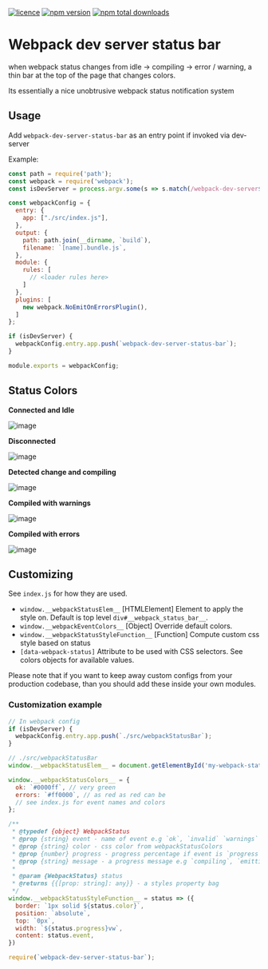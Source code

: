 [![licence](https://img.shields.io/npm/l/webpack-dev-server-status-bar.svg?maxAge=2592000)](https://github.com/nojvek/webpack-dev-server-status-bar)
[![npm version](https://img.shields.io/npm/v/webpack-dev-server-status-bar.svg)](https://www.npmjs.com/package/webpack-dev-server-status-bar)
[![npm total downloads](https://img.shields.io/npm/dt/webpack-dev-server-status-bar.svg?maxAge=2592000)](https://www.npmjs.com/package/webpack-dev-server-status-bar)


# Webpack dev server status bar

when webpack status changes from idle -> compiling -> error / warning,
a thin bar at the top of the page that changes colors.

Its essentially a nice unobtrusive webpack status notification system


## Usage

Add `webpack-dev-server-status-bar` as an entry point if invoked via dev-server

Example:

```js
const path = require('path');
const webpack = require('webpack');
const isDevServer = process.argv.some(s => s.match(/webpack-dev-server$/));

const webpackConfig = {
  entry: {
    app: ["./src/index.js"],
  },
  output: {
    path: path.join(__dirname, `build`),
    filename: `[name].bundle.js`,
  },
  module: {
    rules: [
      // <loader rules here>
    ]
  },
  plugins: [
    new webpack.NoEmitOnErrorsPlugin(),
  ]
};

if (isDevServer) {
  webpackConfig.entry.app.push(`webpack-dev-server-status-bar`);
}

module.exports = webpackConfig;
```

## Status Colors

**Connected and Idle**

![image](https://user-images.githubusercontent.com/1018196/35707733-d6498000-075f-11e8-8840-98ca5d46e825.png)

**Disconnected**

![image](https://user-images.githubusercontent.com/1018196/35707761-e6213a4a-075f-11e8-9231-fe6c4dc0d12d.png)

**Detected change and compiling**

![image](https://user-images.githubusercontent.com/1018196/35707782-f8b8b1c4-075f-11e8-97dd-7f8b561b9d78.png)

**Compiled with warnings**

![image](https://user-images.githubusercontent.com/1018196/35707794-0698e5de-0760-11e8-850b-a466f3d20f4b.png)

**Compiled with errors**

![image](https://user-images.githubusercontent.com/1018196/35707809-14e12926-0760-11e8-9f67-af1eff6048ae.png)

## Customizing

See `index.js` for how they are used.

- `window.__webpackStatusElem__` [HTMLElement] Element to apply the style on. Default is top level `div#__webpack_status_bar__`. 
- `window.__webpackEventColors__` [Object] Override default colors.
- `window.__webpackStatusStyleFunction__` [Function] Compute custom css style based on status
- `[data-webpack-status]` Attribute to be used with CSS selectors. See colors objects for available values.

Please note that if you want to keep away custom configs from your production codebase, than you should add
these inside your own modules.

### Customization example

```js
// In webpack config
if (isDevServer) {
  webpackConfig.entry.app.push(`./src/webpackStatusBar`);
}

// ./src/webpackStatusBar
window.__webpackStatusElem__ = document.getElementById('my-webpack-status-bar');

window.__webpackStatusColors__ = {
  ok: `#0000ff`, // very green
  errors: `#ff0000`, // as red as red can be
  // see index.js for event names and colors
};

/**
 * @typedef {object} WebpackStatus
 * @prop {string} event - name of event e.g `ok`, `invalid` `warnings` e.t.c
 * @prop {string} color - css color from webpackStatusColors
 * @prop {number} progress - progress percentage if event is `progress` else 100
 * @prop {string} message - a progress message e.g `compiling`, `emitting` e.t.c
 *
 * @param {WebpackStatus} status
 * @returns {{[prop: string]: any}} - a styles property bag
 */
window.__webpackStatusStyleFunction__ = status => ({
  border: `1px solid ${status.color}`,
  position: `absolute`,
  top: `0px`,
  width: `${status.progress}vw`,
  content: status.event,
})

require(`webpack-dev-server-status-bar`);
```
